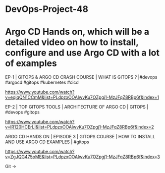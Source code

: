 # DevOps-Project-48
# Argo CD Hands on, which will be a detailed video on how to install, configure and use Argo CD with a lot of examples

EP-1 | GITOPS & ARGO CD CRASH COURSE | WHAT IS GITOPS ? |#devops #argocd #gitops #kubernetes #cicd

https://www.youtube.com/watch?v=eqiqQN1CCmM&list=PLdpzxOOAlwvKu7OZpgj1-MzJFqZ8RBp6f&index=1

EP-2 | TOP GITOPS TOOLS | ARCHITECTURE OF ARGO CD | GITOPS | #devops #gitops

https://www.youtube.com/watch?v=lR120HCErLI&list=PLdpzxOOAlwvKu7OZpgj1-MzJFqZ8RBp6f&index=2

ARGO CD HANDS ON | EPISODE 3 | GITOPS COURSE | HOW TO INSTALL AND USE ARGO CD EXAMPLES | #gitops

https://www.youtube.com/watch?v=ZgJQG475oME&list=PLdpzxOOAlwvKu7OZpgj1-MzJFqZ8RBp6f&index=3

Git ->




